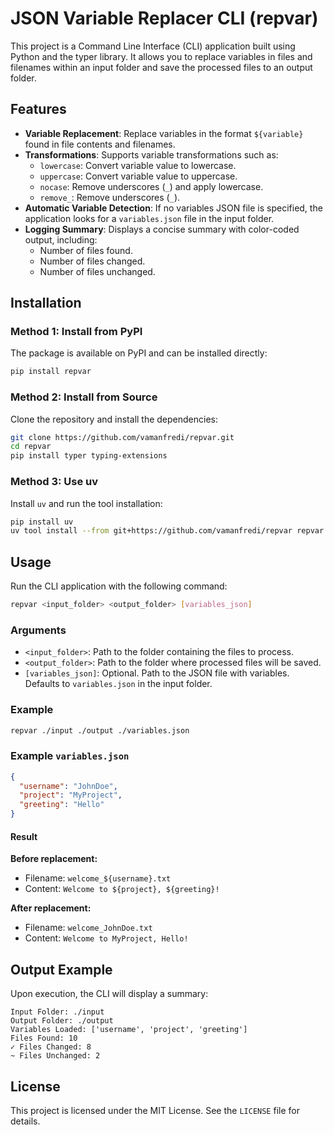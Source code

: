 # JSON Variable Replacer CLI (repvar)

This project is a Command Line Interface (CLI) application built using Python and the typer library. It allows you to replace variables in files and filenames within an input folder and save the processed files to an output folder.

## Features

- **Variable Replacement**: Replace variables in the format `${variable}` found in file contents and filenames.
- **Transformations**: Supports variable transformations such as:
  - `lowercase`: Convert variable value to lowercase.
  - `uppercase`: Convert variable value to uppercase.
  - `nocase`: Remove underscores (`_`) and apply lowercase.
  - `remove_`: Remove underscores (`_`).
- **Automatic Variable Detection**: If no variables JSON file is specified, the application looks for a `variables.json` file in the input folder.
- **Logging Summary**: Displays a concise summary with color-coded output, including:
  - Number of files found.
  - Number of files changed.
  - Number of files unchanged.

## Installation

### Method 1: Install from PyPI

The package is available on PyPI and can be installed directly:

```bash
pip install repvar
```

### Method 2: Install from Source

Clone the repository and install the dependencies:

```bash
git clone https://github.com/vamanfredi/repvar.git
cd repvar
pip install typer typing-extensions
```

### Method 3: Use uv

Install `uv` and run the tool installation:

```bash
pip install uv
uv tool install --from git+https://github.com/vamanfredi/repvar repvar
```

## Usage

Run the CLI application with the following command:

```bash
repvar <input_folder> <output_folder> [variables_json]
```

### Arguments

- `<input_folder>`: Path to the folder containing the files to process.
- `<output_folder>`: Path to the folder where processed files will be saved.
- `[variables_json]`: Optional. Path to the JSON file with variables. Defaults to `variables.json` in the input folder.

### Example

```bash
repvar ./input ./output ./variables.json
```

### Example `variables.json`

```json
{
  "username": "JohnDoe",
  "project": "MyProject",
  "greeting": "Hello"
}
```

#### Result

**Before replacement:**

- Filename: `welcome_${username}.txt`
- Content: `Welcome to ${project}, ${greeting}!`

**After replacement:**

- Filename: `welcome_JohnDoe.txt`
- Content: `Welcome to MyProject, Hello!`

## Output Example

Upon execution, the CLI will display a summary:

```plaintext
Input Folder: ./input
Output Folder: ./output
Variables Loaded: ['username', 'project', 'greeting']
Files Found: 10
✓ Files Changed: 8
~ Files Unchanged: 2
```

## License

This project is licensed under the MIT License. See the `LICENSE` file for details.

